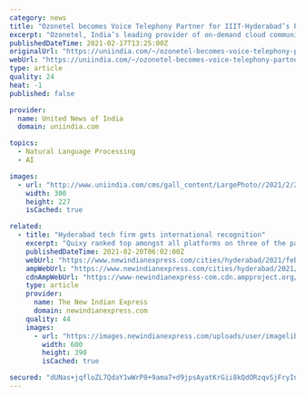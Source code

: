 ```yaml
---
category: news
title: "Ozonetel becomes Voice Telephony Partner for IIIT-Hyderabad’s Project"
excerpt: "Ozonetel, India’s leading provider of on-demand cloud communication/telephony solutions, has recently been appointed by Indian Institutes of Information Technology (IIIT-H) – Hyderabad’s Centre of Excellence,"
publishedDateTime: 2021-02-17T13:25:00Z
originalUrl: "https://uniindia.com/~/ozonetel-becomes-voice-telephony-partner-for-iiit-hyderabad-s-project/Business Economy/news/2321440.html"
webUrl: "https://uniindia.com/~/ozonetel-becomes-voice-telephony-partner-for-iiit-hyderabad-s-project/Business Economy/news/2321440.html"
type: article
quality: 24
heat: -1
published: false

provider:
  name: United News of India
  domain: uniindia.com

topics:
  - Natural Language Processing
  - AI

images:
  - url: "http://www.uniindia.com/cms/gall_content/LargePhoto//2021/2/2021_2$LargePhoto17_Feb_2021_17022021191726.jpg"
    width: 300
    height: 227
    isCached: true

related:
  - title: "Hyderabad tech firm gets international recognition"
    excerpt: "Quixy ranked top amongst all platforms on three of the parameters, including product capabilities, service and support, and willingness to recommend."
    publishedDateTime: 2021-02-20T06:02:00Z
    webUrl: "https://www.newindianexpress.com/cities/hyderabad/2021/feb/20/hyderabad-tech-firm-gets-international-recognition-2266328.html"
    ampWebUrl: "https://www.newindianexpress.com/cities/hyderabad/2021/feb/20/hyderabad-tech-firm-gets-international-recognition-2266328.amp"
    cdnAmpWebUrl: "https://www-newindianexpress-com.cdn.ampproject.org/c/s/www.newindianexpress.com/cities/hyderabad/2021/feb/20/hyderabad-tech-firm-gets-international-recognition-2266328.amp"
    type: article
    provider:
      name: The New Indian Express
      domain: newindianexpress.com
    quality: 44
    images:
      - url: "https://images.newindianexpress.com/uploads/user/imagelibrary/2021/2/20/w600X390/WORK_FROM_HOME.jpg"
        width: 600
        height: 390
        isCached: true

secured: "dUNas+jqfloZL7QdaY1wWrP0+9ama7+d9jpsAyatKrGii8kQdORzqvSjFryInHqabvRqHHOca2oTW497tbYDnpk4Am4WjShXir6ZhnubVQxr1Rp+QZdFwzHTirzAFo0F2mfmmIVTlLrQ5a+EC4Y5EmektMTitSEITI4PRSrHyP0XmObD9QR+x+D4B9B1be8uJpZBo/V9cUFo8iKJXudXOerHE24r6IdPKEAKkZgBsDIMdXIsDfoNFgcvXpo04YPrZW8LLID+HRr2c1EABlm7/p44XV37rgJzifuulicEppabDBnHVhynbCXBXUuOTq36R7TVwhHGVDSA1ncLxMaOHTYD9sz8aDF/xclYvo70elY=;nxYZSyBsGP497BH5Lxmb2Q=="
---
```


